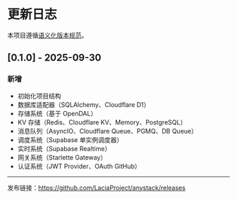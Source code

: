 # 更新日志

本项目遵循[语义化版本规范](https://semver.org/lang/zh-CN/)。

## [0.1.0] - 2025-09-30

### 新增
- 初始化项目结构
- 数据库适配器（SQLAlchemy、Cloudflare D1）
- 存储系统（基于 OpenDAL）
- KV 存储（Redis、Cloudflare KV、Memory、PostgreSQL）
- 消息队列（AsyncIO、Cloudflare Queue、PGMQ、DB Queue）
- 调度系统（Supabase 单实例调度器）
- 实时系统（Supabase Realtime）
- 网关系统（Starlette Gateway）
- 认证系统（JWT Provider、OAuth GitHub）

---

发布链接：https://github.com/LaciaProject/anystack/releases
